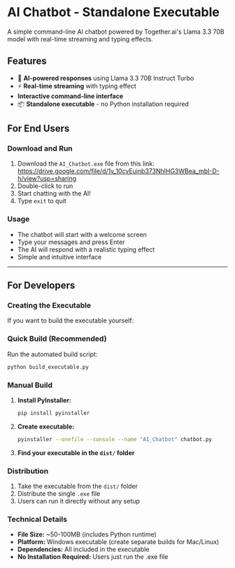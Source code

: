 # AI Chatbot - Standalone Executable

A simple command-line AI chatbot powered by Together.ai's Llama 3.3 70B model with real-time streaming and typing effects.

## Features

- 🤖 **AI-powered responses** using Llama 3.3 70B Instruct Turbo
- ⚡ **Real-time streaming** with typing effect
-  **Interactive command-line interface**
- 📦 **Standalone executable** - no Python installation required

## For End Users

### Download and Run

1. Download the `AI_Chatbot.exe` file from this link: https://drive.google.com/file/d/1v_10cvEuinb373NhlHG3WBea_mbI-D-h/view?usp=sharing
2. Double-click to run
3. Start chatting with the AI!
4. Type `exit` to quit

### Usage

- The chatbot will start with a welcome screen
- Type your messages and press Enter
- The AI will respond with a realistic typing effect
- Simple and intuitive interface

---

## For Developers

### Creating the Executable

If you want to build the executable yourself:

### Quick Build (Recommended)

Run the automated build script:
```bash
python build_executable.py
```

### Manual Build

1. **Install PyInstaller:**
   ```bash
   pip install pyinstaller
   ```

2. **Create executable:**
   ```bash
   pyinstaller --onefile --console --name "AI_Chatbot" chatbot.py
   ```

3. **Find your executable in the `dist/` folder**

### Distribution

1. Take the executable from the `dist/` folder
2. Distribute the single `.exe` file
3. Users can run it directly without any setup

### Technical Details

- **File Size:** ~50-100MB (includes Python runtime)
- **Platform:** Windows executable (create separate builds for Mac/Linux)
- **Dependencies:** All included in the executable
- **No Installation Required:** Users just run the .exe file
